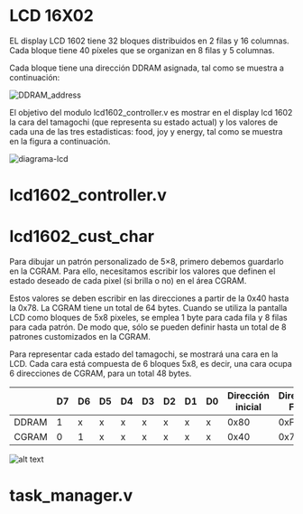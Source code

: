 
# LCD 16X02
EL display LCD 1602 tiene 32 bloques distribuidos en 2 filas y 16 columnas. Cada bloque tiene 40 píxeles que se organizan en 8 filas y 5 columnas. 

Cada bloque tiene una dirección DDRAM asignada, tal como se muestra a continuación:

![DDRAM_address](https://github.com/user-attachments/assets/78eeedab-d51c-493c-a513-f6f34dae7ac3)


El objetivo del modulo lcd1602_controller.v es mostrar en el display lcd 1602 la cara del tamagochi (que representa su estado actual) y los valores de cada una de las tres estadisticas: food, joy y energy, tal como se muestra en la figura a continuación.

![diagrama-lcd](https://github.com/user-attachments/assets/71fce530-f1f0-4ce0-9e14-6ebc11171d5a)


# lcd1602_controller.v

# lcd1602_cust_char
Para dibujar un patrón personalizado de 5×8, primero debemos guardarlo en la CGRAM. Para ello, necesitamos escribir los valores que definen el estado deseado de cada pixel (si brilla o no) en el área CGRAM.

Estos valores se deben escribir en las direcciones a partir de la 0x40 hasta la 0x78. La CGRAM tiene un total de 64 bytes. Cuando se utiliza la pantalla LCD como bloques de 5x8 pixeles, se emplea 1 byte para cada fila y 8 filas para cada patrón. De modo que, sólo se pueden definir hasta un total de 8 patrones customizados en la CGRAM. 

Para representar cada estado del tamagochi, se mostrará una cara en la LCD. Cada cara está compuesta de 6 bloques 5x8, es decir, una cara ocupa 6 direcciones de CGRAM, para un total 48 bytes.

|       | D7  | D6  | D5  | D4  | D3  | D2  | D1  | D0  | Dirección inicial | Dirección Final |
| ----- | --- | --- | --- | --- | --- | --- | --- | --- | ----------------- | --------------- |
| DDRAM | 1   | x   | x   | x   | x   | x   | x   | x   | 0x80              | 0xFF            |
| CGRAM | 0   | 1   | x   | x   | x   | x   | x   | x   | 0x40              | 0x7F            |


![alt text](./entrega-1-proyecto-grupo01-2024-1/figs/pinout.png)

# task_manager.v
